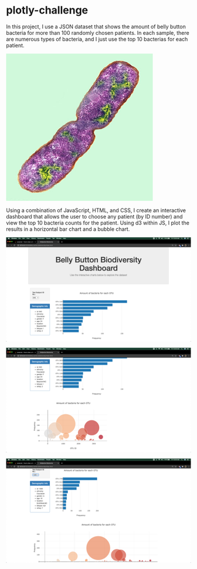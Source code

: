 # plotly-challenge

In this project, I use a JSON dataset that shows the amount of belly button bacteria for more than 100 randomly chosen patients. In each sample, there are numerous types of bacteria, and I just use the top 10 bacterias for each patient.

![](Images/bacteria.jpg)

Using a combination of JavaScript, HTML, and CSS, I create an interactive dashboard that allows the user to choose any patient (by ID number) and view the top 10 bacteria counts for the patient. Using d3 within JS, I plot the results in a horizontal bar chart and a bubble chart.

![](Images/visual_1.png)

![](Images/visual_2.png)

![](Images/visual_3.png)
